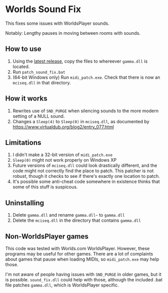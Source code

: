 # Worlds Sound Fix 

This fixes some issues with WorldsPlayer sounds.

Notably: Lengthy pauses in moving between rooms with sounds.

## How to use

1. Using the [latest release](https://github.com/Sgeo/worlds_sound_fix/releases/latest), copy the files to whereever `gamma.dll` is located.
1. Run `patch_sound_fix.bat`
1. (64-bit Windows only) Run `midi_patch.exe`. Check that there is now an `mciseq.dll` in that directory.

## How it works
1. Rewrites use of `SND_PURGE` when silencing sounds to the more modern setting of a NULL sound.
1. Changes a `Sleep(4)` to `Sleep(0)` in `mciseq.dll`, as documented by https://www.virtualdub.org/blog2/entry_077.html

## Limitations
1. I didn't make a 32-bit version of `midi_patch.exe`
1. `Sleep(0)` might not work properly on Windows XP
1. Future versions of `mciseq.dll` could look drastically different, and the code might not correctly find the place to patch. This patcher is not robust, though it checks to see if there's exactly one location to patch.
1. It's possible some anti-cheat code somewhere in existence thinks that some of this stuff is suspicous.

## Uninstalling

1. Delete `gamma.dll` and rename `gamma.dll~` to `gamma.dll`
1. Delete the `mciseq.dll` in the directory that contains `gamma.dll`

## Non-WorldsPlayer games

This code was tested with Worlds.com WorldsPlayer. However, these programs may be useful for other games. There are a lot of complaints about games that pause when loading MIDIs, so `midi_patch.exe` may help those.

I'm not aware of people having issues with `SND_PURGE` in older games, but it is possible. `sound_fix.dll` could help with those, although the included .bat file patches `gamma.dll`, which is WorldsPlayer specific. 